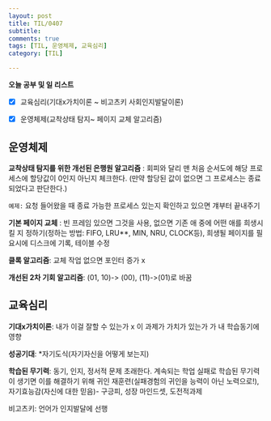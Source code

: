 ```yaml
---
layout: post
title: TIL/0407
subtitle: 
comments: true
tags: [TIL, 운영체제, 교육심리]
category: [TIL]

---
```

**오늘 공부 및  일 리스트**

 - [x] 교육심리(기대x가치이론 ~ 비고츠키 사회인지발달이론)
 - [x] 운영체제(교착상태 탐지~ 페이지 교체 알고리즘)
 

## 운영체제
**교착상태 탐지를 위한 개선된 은행원 알고리즘**
: 회피와 달리 맨 처음 순서도에 해당 프로세스에 할당값이 0인지 아닌지 체크한다. (만약 할당된 값이 없으면 그 프로세스는 종료되었다고 판단한다.)

`예제:` 요청 들어왔을 때 종료 가능한 프로세스 있는지 확인하고 있으면 걔부터 끝내주기

**기본 페이지 교체**
: 빈 프레임 있으면 그것을 사용, 없으면 기존 애 중에 어떤 애를 희생시킬 지 정하기(정하는 방법: FIFO, LRU**, MIN, NRU, CLOCK등), 희생될 페이지를 필요시에 디스크에 기록, 테이블 수정

**클록 알고리즘**: 교체 작업 없으면 포인터 증가 x

**개선된 2차 기회 알고리즘**: (01, 10)-> (00), (11)->(01)로 바꿈

## 교육심리

**기대x가치이론**: 내가 이걸 잘할 수 있는가 x 이 과제가 가치가 있는가 가 내 학습동기에 영향

**성공기대**: *자기도식(자기자신을 어떻게 보는지)

**학습된 무기력**: 동기, 인지, 정서적 문제 초래한다. 계속되는 학업 실패로 학습된 무기력이 생기면 이를 해결하기 위해 귀인 재훈련(실패경험의 귀인을 능력이 아닌 노력으로!), 자기효능감(자신에 대한 믿음)- 구긍피, 성장 마인드셋, 도전적과제

비고츠키: 언어가 인지발달에 선행 
